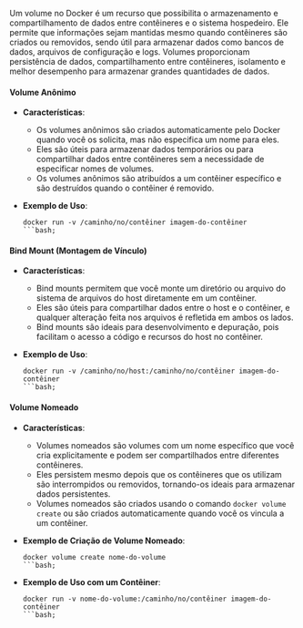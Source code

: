 Um volume no Docker é um recurso que possibilita o armazenamento e compartilhamento de dados entre contêineres e o sistema hospedeiro. Ele permite que informações sejam mantidas mesmo quando contêineres são criados ou removidos, sendo útil para armazenar dados como bancos de dados, arquivos de configuração e logs. Volumes proporcionam persistência de dados, compartilhamento entre contêineres, isolamento e melhor desempenho para armazenar grandes quantidades de dados. 

#### Volume Anônimo

- **Características**:
  - Os volumes anônimos são criados automaticamente pelo Docker quando você os solicita, mas não especifica um nome para eles.
  - Eles são úteis para armazenar dados temporários ou para compartilhar dados entre contêineres sem a necessidade de especificar nomes de volumes.
  - Os volumes anônimos são atribuídos a um contêiner específico e são destruídos quando o contêiner é removido.

- **Exemplo de Uso**:
  ```bash;
  docker run -v /caminho/no/contêiner imagem-do-contêiner
  ```bash;

#### Bind Mount (Montagem de Vínculo)

- **Características**:
  - Bind mounts permitem que você monte um diretório ou arquivo do sistema de arquivos do host diretamente em um contêiner.
  - Eles são úteis para compartilhar dados entre o host e o contêiner, e qualquer alteração feita nos arquivos é refletida em ambos os lados.
  - Bind mounts são ideais para desenvolvimento e depuração, pois facilitam o acesso a código e recursos do host no contêiner.

- **Exemplo de Uso**:
  ```bash;
  docker run -v /caminho/no/host:/caminho/no/contêiner imagem-do-contêiner
  ```bash;

#### Volume Nomeado

- **Características**:
  - Volumes nomeados são volumes com um nome específico que você cria explicitamente e podem ser compartilhados entre diferentes contêineres.
  - Eles persistem mesmo depois que os contêineres que os utilizam são interrompidos ou removidos, tornando-os ideais para armazenar dados persistentes.
  - Volumes nomeados são criados usando o comando ```docker volume create``` ou são criados automaticamente quando você os vincula a um contêiner.

- **Exemplo de Criação de Volume Nomeado**:
  ```bash;
  docker volume create nome-do-volume
  ```bash;

- **Exemplo de Uso com um Contêiner**:
  ```bash;
  docker run -v nome-do-volume:/caminho/no/contêiner imagem-do-contêiner
  ```bash;
